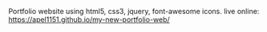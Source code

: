 Portfolio website using html5, css3, jquery, font-awesome icons.
live online: 
          https://apel1151.github.io/my-new-portfolio-web/
               
